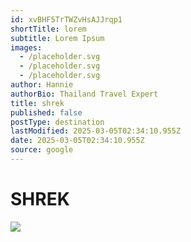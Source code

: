 ```yaml
---
id: xvBHF5TrTWZvHsAJJrqp1
shortTitle: lorem
subtitle: Lorem Ipsum
images:
  - /placeholder.svg
  - /placeholder.svg
  - /placeholder.svg
author: Hannie
authorBio: Thailand Travel Expert
title: shrek
published: false
postType: destination
lastModified: 2025-03-05T02:34:10.955Z
date: 2025-03-05T02:34:10.955Z
source: google
---
```

# SHREK

![](https://lh7-rt.googleusercontent.com/docsz/AD_4nXe1OyOIx7G5fnqx2cMTsUcgu8kx-YztGQ0OUkoVMOdQCQ7JAOYTo2GmHJ7OMnIuOdiwi0RTx_BkIKlIKkbXhDWdH8owAXiJw_To09SYdTQ5XoZfMJgYCbVA27IEOZIv1BzjM4jG4Q?key=yDQ6_mv7xsdWcl_zInYsn1g-)
